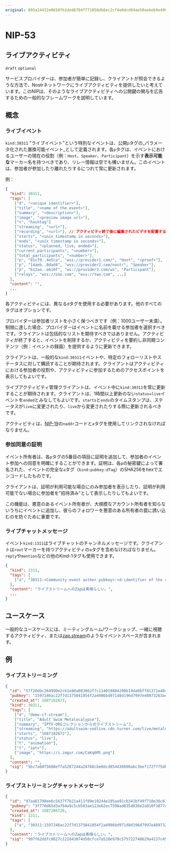 ```yaml
---
original: 095a24432e0658fb2ded6784f771058db8ec2cf4e0dcd04ae50ae6eb4e4909b1
---
```


NIP-53
======

ライブアクティビティ
-------------------

`draft` `optional`

サービスプロバイダーは、参加者が簡単に記録し、クライアントが照会できるような方法で、Nostrネットワークにライブアクティビティを提供したいと考えています。このNIPは、そのようなライブアクティビティへの公開鍵の関与を広告するための一般的なフレームワークを説明しています。

## 概念

### ライブイベント

`kind:30311` "ライブイベント"という特別なイベントは、公開`p`タグの_パラメータ化された置換可能イベント_として定義されます。各`p`タグは、イベントにおけるユーザーの現在の役割（例：`Host`、`Speaker`、`Participant`）を示す**表示可能な**マーカー名を持つべきであり、リレー情報は空でも構いません。このイベントは、参加者が参加したり離れたりするにつれて常に更新されます。

例：

```json
{
  "kind": 30311,
  "tags": [
    ["d", "<unique identifier>"],
    ["title", "<name of the event>"],
    ["summary", "<description>"],
    ["image", "<preview image url>"],
    ["t", "hashtag"]
    ["streaming", "<url>"],
    ["recording", "<url>"], // アクティビティ終了後に編集されたビデオを配置するために使用
    ["starts", "<unix timestamp in seconds>"],
    ["ends", "<unix timestamp in seconds>"],
    ["status", "<planned, live, ended>"],
    ["current_participants", "<number>"],
    ["total_participants", "<number>"],
    ["p", "91cf9..4e5ca", "wss://provider1.com/", "Host", "<proof>"],
    ["p", "14aeb..8dad4", "wss://provider2.com/nostr", "Speaker"],
    ["p", "612ae..e610f", "ws://provider3.com/ws", "Participant"],
    ["relays", "wss://one.com", "wss://two.com", ...]
  ],
  "content": "",
  ...
}
```

各アクティビティには、異なる`d`タグを使用する必要があります。他のすべてのタグはオプションです。

プロバイダーは参加者リストを小さく保つべきです（例：1000ユーザー未満）。制限に達した場合、プロバイダーはイベントに名前を載せる参加者を選択すべきです。クライアントは包括的なリストを期待すべきではありません。アクティビティが終了すると、イベントを削除するか、アクティビティを要約し非同期コンテンツ（例：イベントの録画）を提供するように更新できます。

クライアントは、一般的な`kind:30311`イベントや、特定のフォローリストやステータスに対して購読することが期待されます。クライアントはアクティビティにおける参加者の役割や、アクティビティに参加するためのアクセスポイントを表示してもよいです。

ライブアクティビティ管理クライアントは、イベント中に`kind:30311`を常に更新することが期待されます。クライアントは、1時間以上更新のない`status=live`イベントを`ended`とみなしてもよいです。`starts`と`ends`のタイムスタンプは、ステータスが`live`に変更されたり、`live`から変更されたりする際に更新されるべきです。

アクティビティは、[NIP-19](19.md)の`naddr`コードと`a`タグを使用してリンクされなければなりません。

### 参加同意の証明

イベント所有者は、各`p`タグの5番目の項目に証明を追加して、参加者のイベント参加への同意を明確にすることができます。証明は、各`p`の秘密鍵によって署名された、イベントの完全な`a`タグ（`kind:pubkey:dTag`）のSHA256をhexでエンコードしたものです。

クライアントは、証明が利用可能な場合にのみ参加者を表示したり、証明が利用可能でない場合に参加者を"招待済み"として表示したりしてもよいです。

この機能は、悪意のあるイベント所有者が、大規模なアカウント所有者を知らないうちにイベントに追加し、彼らのフォロワーを悪意のある所有者の罠に誘い込むのを防ぐために重要です。

### ライブチャットメッセージ

イベント`kind:1311`はライブチャットのチャンネルメッセージです。クライアントは`root`マーカーを持つアクティビティの`a`タグを含めなければなりません。`reply`や`mention`などの他のKind-1タグも使用できます。

```json
{
  "kind": 1311,
  "tags": [
    ["a", "30311:<Community event author pubkey>:<d-identifier of the community>", "<Optional relay url>", "root"],
  ],
  "content": "ライブストリームへのZapは素晴らしい。",
  ...
}
```

## ユースケース

一般的なユースケースには、ミーティングルーム/ワークショップ、一緒に視聴するアクティビティ、または[zap.stream](https://zap.stream)のようなイベントスペースが含まれます。

## 例

### ライブストリーミング

```json
{
  "id": "57f28dbc264990e2c61e80a883862f7c114019804208b14da0bff81371e484d2",
  "pubkey": "1597246ac22f7d1375041054f2a4986bd971d8d196d7997e48973263ac9879ec",
  "created_at": 1687182672,
  "kind": 30311,
  "tags": [
    ["d", "demo-cf-stream"],
    ["title", "Adult Swim Metalocalypse"],
    ["summary", "IPTV-ORGコレクションからのライブストリーム"],
    ["streaming", "https://adultswim-vodlive.cdn.turner.com/live/metalocalypse/stream.m3u8"],
    ["starts", "1687182672"],
    ["status", "live"],
    ["t", "animation"],
    ["t", "iptv"],
    ["image", "https://i.imgur.com/CaKq6Mt.png"]
  ],
  "content": "",
  "sig": "5bc7a60f5688effa5287244a24768cbe0dcd854436090abc3bef172f7f5db1410af4277508dbafc4f70a754a891c90ce3b966a7bc47e7c1eb71ff57640f3d389"
}
```

### ライブストリーミングチャットメッセージ

```json
{
  "id": "97aa81798ee6c5637f7b21a411f89e10244e195aa91cb341bf49f718e36c8188",
  "pubkey": "3f770d65d3a764a9c5cb503ae123e62ec7598ad035d836e2a810f3877a745b24",
  "created_at": 1687286726,
  "kind": 1311,
  "tags": [
    ["a", "30311:1597246ac22f7d1375041054f2a4986bd971d8d196d7997e48973263ac9879ec:demo-cf-stream", "", "root"]
  ],
  "content": "ライブストリームへのZapは素晴らしい。",
  "sig": "997f62ddfc0827c121043074d50cfce7a528e978c575722748629a4137c45b75bdbc84170bedc723ef0a5a4c3daebf1fef2e93f5e2ddb98e5d685d022c30b622"
}
````